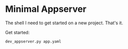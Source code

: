 # Minimal Appserver
The shell I need to get started on a new project. That's it.

Get started:
```
dev_appserver.py app.yaml
```
